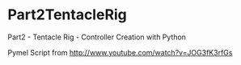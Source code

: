 Part2TentacleRig
================
Part2 - Tentacle Rig - Controller Creation with Python

Pymel Script from http://www.youtube.com/watch?v=JOG3fK3rfGs
